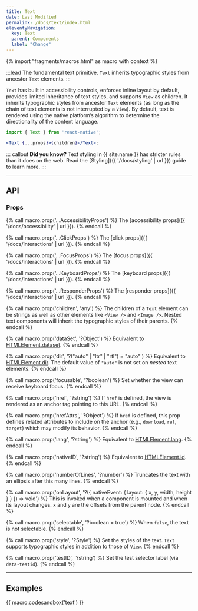 ```yaml
---
title: Text
date: Last Modified
permalink: /docs/text/index.html
eleventyNavigation:
  key: Text
  parent: Components
  label: "Change"
---
```


{% import "fragments/macros.html" as macro with context %}

:::lead
The fundamental text primitive. `Text` inherits typographic styles from ancestor `Text` elements.
:::

`Text` has built in accessibility controls, enforces inline layout by default, provides limited inheritance of text styles, and supports `View` as children. It inherits typographic styles from ancestor `Text` elements (as long as the chain of text elements is not interrupted by a `View`). By default, text is rendered using the native platform’s algorithm to determine the directionality of the content language.

```jsx
import { Text } from 'react-native';

<Text {...props}>{children}</Text>;
```

::: callout 
**Did you know?** Text styling in {{ site.name }} has stricter rules than it does on the web. Read the [Styling]({{ '/docs/styling' | url }}) guide to learn more.
:::

---

## API

### Props

{% call macro.prop('...AccessibilityProps') %}
The [accessibility props]({{ '/docs/accessibility' | url }}).
{% endcall %}

{% call macro.prop('...ClickProps') %}
The [click props]({{ '/docs/interactions' | url }}).
{% endcall %}

{% call macro.prop('...FocusProps') %}
The [focus props]({{ '/docs/interactions' | url }}).
{% endcall %}

{% call macro.prop('...KeyboardProps') %}
The [keyboard props]({{ '/docs/interactions' | url }}).
{% endcall %}

{% call macro.prop('...ResponderProps') %}
The [responder props]({{ '/docs/interactions' | url }}).
{% endcall %}

{% call macro.prop('children', 'any') %}
The children of a `Text` element can be strings as well as other elements like `<View />` and `<Image />`. Nested text components will inherit the typographic styles of their parents.
{% endcall %}

{% call macro.prop('dataSet', '?Object') %}
Equivalent to [HTMLElement.dataset](https://developer.mozilla.org/en-US/docs/Web/API/HTMLOrForeignElement/dataset).
{% endcall %}

{% call macro.prop('dir', '?("auto" | "ltr" | "rtl") = "auto"') %}
Equivalent to [HTMLElement.dir](https://developer.mozilla.org/en-US/docs/Web/API/HTMLElement/dir). The default value of `"auto"` is not set on *nested* text elements.
{% endcall %}

{% call macro.prop('focusable', '?boolean') %}
Set whether the view can receive keyboard focus.
{% endcall %}

{% call macro.prop('href', '?string') %}
If `href` is defined, the view is rendered as an anchor tag pointing to this URL.
{% endcall %}

{% call macro.prop('hrefAttrs', '?Object') %}
If `href` is defined, this prop defines related attributes to include on the anchor (e.g., `download`, `rel`, `target`) which may modify its behavior.
{% endcall %}

{% call macro.prop('lang', '?string') %}
Equivalent to [HTMLElement.lang](https://developer.mozilla.org/en-US/docs/Web/HTML/Global_attributes/lang).
{% endcall %}

{% call macro.prop('nativeID', '?string') %}
Equivalent to [HTMLElement.id](https://developer.mozilla.org/en-US/docs/Web/HTML/Global_attributes/id).
{% endcall %}

{% call macro.prop('numberOfLines', '?number') %}
Truncates the text with an ellipsis after this many lines.
{% endcall %}

{% call macro.prop('onLayout', '?({ nativeEvent: { layout: { x, y, width, height } } }) => void') %}
This is invoked when a component is mounted and when its layout changes. `x` and `y` are the offsets from the parent node.
{% endcall %}

{% call macro.prop('selectable', '?boolean = true') %}
When `false`, the text is not selectable.
{% endcall %}

{% call macro.prop('style', '?Style') %}
Set the styles of the text. `Text` supports typographic styles in addition to those of `View`.
{% endcall %}

{% call macro.prop('testID', '?string') %}
Set the test selector label (via `data-testid`).
{% endcall %}

---

## Examples

{{ macro.codesandbox('text') }}
